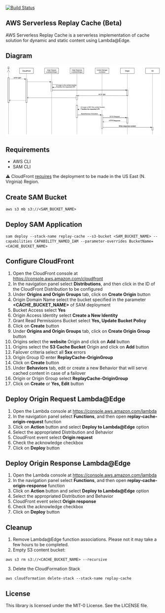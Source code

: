 [![Build Status](https://travis-ci.org/aws-samples/aws-serverless-replay-cache.svg?branch=master)](https://travis-ci.org/aws-samples/aws-serverless-replay-cache)

## AWS Serverless Replay Cache (Beta)
AWS Serverless Replay Cache is a serverless implementation of cache solution for dynamic and static content using Lambda@Edge.


## Diagram
![Sequence Diagram](sequence-diagram.png)


## Requirements
- AWS CLI
- SAM CLI

:warning: CloudFront [requires](https://docs.aws.amazon.com/AmazonCloudFront/latest/DeveloperGuide/lambda-requirements-limits.html#lambda-requirements-cloudfront-triggers) the deployment to be made in the US East (N. Virginia) Region.

## Create SAM Bucket
```
aws s3 mb s3://<SAM_BUCKET_NAME>
```


## Deploy SAM Application
```
sam deploy --stack-name replay-cache --s3-bucket <SAM_BUCKET_NAME> --capabilities CAPABILITY_NAMED_IAM --parameter-overrides BucketName=<CACHE_BUCKET_NAME>
```

## Configure CloudFront
1. Open the CloudFront console at https://console.aws.amazon.com/cloudfront
4. In the navigation panel select **Distributions**, and then click in the ID of the CloudFront Distribution to be configured
5. Under **Origins and Origin Groups** tab, click on **Create Origin** button
6. Origin Domain Name select the bucket specified in the parameter **<CACHE_BUCKET_NAME>** of SAM deployment
7. Bucket Access select **Yes**
8. Origin Access Identity select **Create a New Identity**
9. Grant Read Permissions Bucket select **Yes, Update Bucket Policy**
10. Click on **Create** button
11. Under **Origins and Origin Groups** tab, click on **Create Origin Group** button
12. Origins select the **website** Origin and click on **Add** button
13. Origins select the **S3 Cache Bucket** Origin and click on **Add** button
14. Failover criteria select all **5xx** errors
15. Origin Group ID enter **ReplayCache-OriginGroup**
16. Click on **Create** button
17. Under **Behaviors** tab, edit or create a new Behavior that will serve cached content in case of a failover
18. Origin or Origin Group select **ReplayCache-OriginGroup**
19. Click on **Create** or **Yes, Edit** button


## Deploy Origin Request Lambda@Edge
1. Open the Lambda console at https://console.aws.amazon.com/lambda
2. In the navigation panel select **Functions**, and then open **replay-cache-origin-request** function
3. Click on **Action** button and select **Deploy to Lambda@Edge** option
4. Select the appropriated Distribution and Behavior
5. CloudFront event select **Origin request**
6. Check the acknowledge checkbox
7. Click on **Deploy** button


## Deploy Origin Response Lambda@Edge
1. Open the Lambda console at https://console.aws.amazon.com/lambda
2. In the navigation panel select **Functions**, and then open **replay-cache-origin-response** function
3. Click on **Action** button and select **Deploy to Lambda@Edge** option
4. Select the appropriated Distribution and Behavior
5. CloudFront event select **Origin response**
6. Check the acknowledge checkbox
7. Click on **Deploy** button


## Cleanup
1. Remove Lambda@Edge function associations. Please not it may take a few hours to be completed.
2. Empty S3 content bucket:
```
aws s3 rm s3://<CACHE_BUCKET_NAME> --recursive
```
3. Delete the CloudFormation Stack
```
aws cloudformation delete-stack --stack-name replay-cache
```

## License
This library is licensed under the MIT-0 License. See the LICENSE file.
